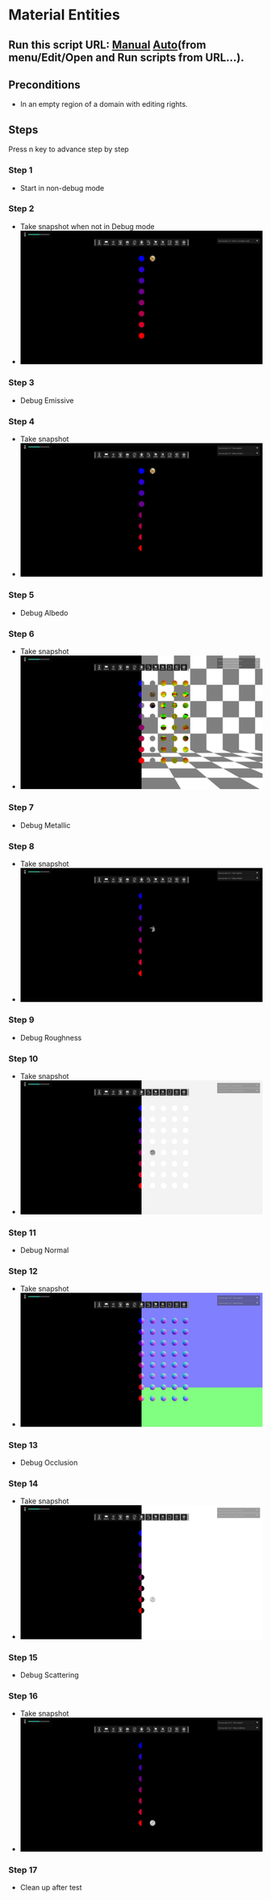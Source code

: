 # Material Entities
## Run this script URL: [Manual](./test.js?raw=true)   [Auto](./testAuto.js?raw=true)(from menu/Edit/Open and Run scripts from URL...).

## Preconditions
- In an empty region of a domain with editing rights.

## Steps
Press n key to advance step by step

### Step 1
- Start in non-debug mode
### Step 2
- Take snapshot when not in Debug mode
- ![](./ExpectedImage_00000.png)
### Step 3
- Debug Emissive
### Step 4
- Take snapshot
- ![](./ExpectedImage_00001.png)
### Step 5
- Debug Albedo
### Step 6
- Take snapshot
- ![](./ExpectedImage_00002.png)
### Step 7
- Debug Metallic
### Step 8
- Take snapshot
- ![](./ExpectedImage_00003.png)
### Step 9
- Debug Roughness
### Step 10
- Take snapshot
- ![](./ExpectedImage_00004.png)
### Step 11
- Debug Normal
### Step 12
- Take snapshot
- ![](./ExpectedImage_00005.png)
### Step 13
- Debug Occlusion
### Step 14
- Take snapshot
- ![](./ExpectedImage_00006.png)
### Step 15
- Debug Scattering
### Step 16
- Take snapshot
- ![](./ExpectedImage_00007.png)
### Step 17
- Clean up after test
